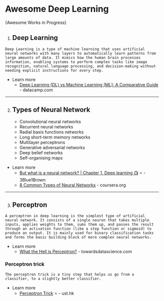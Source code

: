 # Awesome Deep Learning
{Awesome Works in Progress}

1. ## Deep Learning <br />
`Deep Learning is a type of machine learning that uses artificial neural networks with many layers to automatically learn patterns from large amounts of data. It mimics how the human brain processes information, enabling systems to perform complex tasks like image recognition, natural language processing, and decision-making without needing explicit instructions for every step.`
* Learn more
  - [Deep Learning (DL) vs Machine Learning (ML): A Comparative Guide](https://www.datacamp.com/tutorial/machine-deep-learning) - datacamp.com

-----

2. ## Types of Neural Network
   - Convolutional neural networks
   - Recurrent neural networks
   - Radial basis functions networks
   - Long short-term memory networks
   - Multilayer perceptrons
   - Generative adversarial networks
   - Deep belief networks
   - Self-organising maps

* Learn more
  - [But what is a neural network? | Chapter 1, Deep learning 📺](https://www.youtube.com/watch?v=aircAruvnKk) ⭐ - 3Blue1Brown
  - [8 Common Types of Neural Networks](https://www.coursera.org/in/articles/types-of-neural-networks) - coursera.org

-----

3. ## Perceptron <br />
`A perceptron in deep learning is the simplest type of artificial neural network. It consists of a single neuron that takes multiple inputs, applies weights to them, sums them up, and passes the result through an activation function (like a step function or sigmoid) to produce an output. It is mainly used for binary classification tasks and forms the basic building block of more complex neural networks.`
* Learn more
  - [What the Hell is Perceptron?](https://towardsdatascience.com/what-the-hell-is-perceptron-626217814f53) - towardsdatascience.com

### Perceptron trick
`The perceptron trick is a tiny step that helps us go from a classifier, to a slightly better classifier.`
* Learn more
  - [Perceptron Trick](http://dy199-124.ust.hk/udacity/[FCO]%20UDACITY%20-%20Robotics%20Software%20Engineer%20v1.0.0/Part%2001-Module%2012-Lesson%2001_Intro%20to%20Neural%20Networks/09.%20Perceptron%20Trick.html) ⭐ - ust.hk
